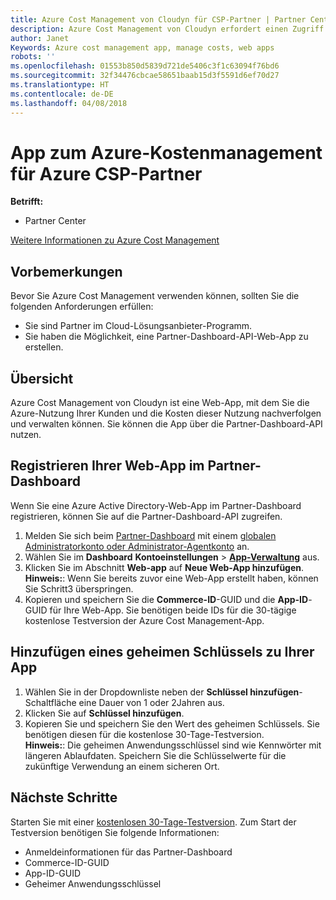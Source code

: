 ```yaml
---
title: Azure Cost Management von Cloudyn für CSP-Partner | Partner Center
description: Azure Cost Management von Cloudyn erfordert einen Zugriff über die Partner Center-API.
author: Janet
Keywords: Azure cost management app, manage costs, web apps
robots: ''
ms.openlocfilehash: 01553b850d5839d721de5406c3f1c63094f76bd6
ms.sourcegitcommit: 32f34476cbcae58651baab15d3f5591d6ef70d27
ms.translationtype: HT
ms.contentlocale: de-DE
ms.lasthandoff: 04/08/2018
---
```

# <a name="azure-cost-management-app-for-azure-csp-partners"></a>App zum Azure-Kostenmanagement für Azure CSP-Partner  

**Betrifft:**

-  Partner Center

[Weitere Informationen zu Azure Cost Management](https://go.microsoft.com/fwlink/p/?linkid=857893)

## <a name="before-you-begin"></a>Vorbemerkungen
Bevor Sie Azure Cost Management verwenden können, sollten Sie die folgenden Anforderungen erfüllen:
- Sie sind Partner im Cloud-Lösungsanbieter-Programm.
- Sie haben die Möglichkeit, eine Partner-Dashboard-API-Web-App zu erstellen.

## <a name="overview"></a>Übersicht

Azure Cost Management von Cloudyn ist eine Web-App, mit dem Sie die Azure-Nutzung Ihrer Kunden und die Kosten dieser Nutzung nachverfolgen und verwalten können. Sie können die App über die Partner-Dashboard-API nutzen.

## <a name="register-your-web-app-in-the-partner-dashboard"></a>Registrieren Ihrer Web-App im Partner-Dashboard
Wenn Sie eine Azure Active Directory-Web-App im Partner-Dashboard registrieren, können Sie auf die Partner-Dashboard-API zugreifen. 
1.  Melden Sie sich beim [Partner-Dashboard](https://partnercenter.microsoft.com/en-us/pcv/dashboard/overview) mit einem [globalen Administratorkonto oder Administrator-Agentkonto](create-user-accounts-and-set-permissions.md) an.
2.  Wählen Sie im **Dashboard** **Kontoeinstellungen** &gt; **[App-Verwaltung](https://partnercenter.microsoft.com/en-us/pcv/apiintegration/appmanagement)** aus.
3.  Klicken Sie im Abschnitt **Web-app** auf **Neue Web-App hinzufügen**.
<br> **Hinweis:**: Wenn Sie bereits zuvor eine Web-App erstellt haben, können Sie Schritt3 überspringen.
4.  Kopieren und speichern Sie die **Commerce-ID**-GUID und die **App-ID**-GUID für Ihre Web-App. Sie benötigen beide IDs für die 30-tägige kostenlose Testversion der Azure Cost Management-App.

## <a name="add-a-secret-key-to-your-app"></a>Hinzufügen eines geheimen Schlüssels zu Ihrer App
1.  Wählen Sie in der Dropdownliste neben der **Schlüssel hinzufügen**-Schaltfläche eine Dauer von 1 oder 2Jahren aus.
2.  Klicken Sie auf **Schlüssel hinzufügen**. 
3.  Kopieren Sie und speichern Sie den Wert des geheimen Schlüssels. Sie benötigen diesen für die kostenlose 30-Tage-Testversion.
<br>**Hinweis:**: Die geheimen Anwendungsschlüssel sind wie Kennwörter mit längeren Ablaufdaten. Speichern Sie die Schlüsselwerte für die zukünftige Verwendung an einem sicheren Ort.

## <a name="next-steps"></a>Nächste Schritte
Starten Sie mit einer [kostenlosen 30-Tage-Testversion](https://go.microsoft.com/fwlink/?linkid=857895).
Zum Start der Testversion benötigen Sie folgende Informationen:
- Anmeldeinformationen für das Partner-Dashboard
- Commerce-ID-GUID
- App-ID-GUID
- Geheimer Anwendungsschlüssel
